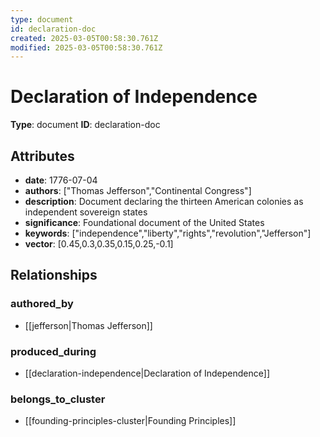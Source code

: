 ```yaml
---
type: document
id: declaration-doc
created: 2025-03-05T00:58:30.761Z
modified: 2025-03-05T00:58:30.761Z
---
```


# Declaration of Independence

**Type**: document
**ID**: declaration-doc

## Attributes

- **date**: 1776-07-04
- **authors**: ["Thomas Jefferson","Continental Congress"]
- **description**: Document declaring the thirteen American colonies as independent sovereign states
- **significance**: Foundational document of the United States
- **keywords**: ["independence","liberty","rights","revolution","Jefferson"]
- **vector**: [0.45,0.3,0.35,0.15,0.25,-0.1]

## Relationships

### authored_by

- [[jefferson|Thomas Jefferson]]

### produced_during

- [[declaration-independence|Declaration of Independence]]

### belongs_to_cluster

- [[founding-principles-cluster|Founding Principles]]

